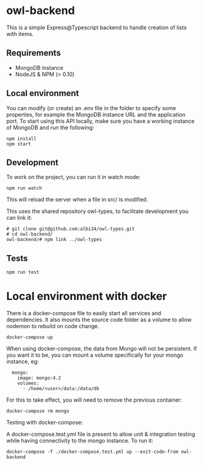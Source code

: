 # owl-backend

This is a simple Express@Typescript backend to handle creation of lists with items. 

## Requirements

- MongoDB instance
- NodeJS & NPM (> 0.10)

## Local environment

You can modify (or create) an .env file in the folder to specify some properties, for example the MongoDB instance URL and the application port.
To start using this API locally, make sure you have a working instance of MongoDB and run the following: 

```
npm install
npm start
```

## Development

To work on the project, you can run it in watch mode: 

```
npm run watch
```

This will reload the server when a file in src/ is modified. 

This uses the shared repository owl-types, to facilitate development you can link it: 

```
# git clone git@github.com:albi34/owl-types.git
# cd owl-backend/
owl-backend/# npm link ../owl-types
```

## Tests

```
npm run test
```

# Local environment with docker

There is a docker-compose file to easily start all services and dependencies. It also mounts the source code folder as a volume to allow nodemon to rebuild on code change. 

```
docker-compose up
```

When using docker-compose, the data from Mongo will not be persistent. If you want it to be, you can mount a volume specifically for your mongo instance, eg:
```
  mongo: 
    image: mongo:4.2
    volumes:
      - /home/<user>/data:/data/db
```

For this to take effect, you will need to remove the previous container: 
```
docker-compose rm mongo
```

Testing with docker-compose:

A docker-compose.test.yml file is present to allow unit & integration testing while having connectivity to the mongo instance. 
To run it: 

```
docker-compose -f ./docker-compose.test.yml up --exit-code-from owl-backend
```
